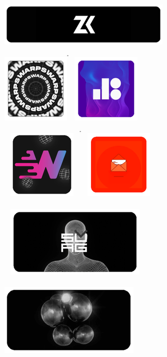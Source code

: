 <p style="align:center">

<a target="_blank" href="https://zank.it">
	<img align="center" style="vertical-align:top; margin:20px 0" width="830" src="images/zank.gif" />
</a>


<a target="_blank" href="http://warps.io/">
	<img align="center;" style="vertical-align:top; margin:20px 0" width="200" src="images/warps.gif" />
</a> 
<a target="_blank" href="http://bitrack.io/">
	<img align="center;" style="vertical-align:top; margin:20px 20px" width="200" src="images/bitrack.gif" />
</a> 
<a target="_blank" href="http://warpify.io/">
	<img align="center;" style="vertical-align:top; margin:20px 20px" width="200" src="images/warpify.gif" />
</a>
<a href="mailto:zank@outlook.it">
	<img align="center;" style="vertical-align:top; margin:20px 20px" width="200" src="images/mail.gif" />
</a> 
	

<a target="_blank" href="http://svuag.com/">
	<img align="center;" style="vertical-align:top; margin:20px 20px" width="410" src="images/svuag.gif" />
</a>
<a target="_blank" href="https://gist.github.com/zk-g">
	<img align="center;" style="margin: 20px 0;"  width="410" src="images/gist.gif" />
</a>

</p>
